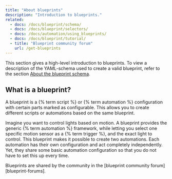 ```yaml
---
title: "About blueprints"
description: "Introduction to blueprints."
related:
  - docs: /docs/blueprint/schema/
  - docs: /docs/blueprint/selectors/
  - docs: /docs/automation/using_blueprints/
  - docs: /docs/blueprint/tutorial/
  - title: "Blueprint community forum"
    url: /get-blueprints
---
```


This section gives a high-level introduction to blueprints. To view a description of the YAML-schema used to create a valid blueprint, refer to the section [About the blueprint schema](/docs/blueprint/schema/).

## What is a blueprint?

A blueprint is a {% term script %} or {% term automation %} configuration with certain parts marked as configurable. This allows you to create different scripts or automations based on the same blueprint.

Imagine you want to control lights based on motion. A blueprint provides the generic {% term automation %} framework, while letting you select one specific motion sensor as a {% term trigger %}, and the exact light to control. This blueprint makes it possible to create two automations. Each automation has their own configuration and act completely independently. Yet, they share some basic automation configuration so that you do not have to set this up every time.

Blueprints are shared by the community in the [blueprint community forum][blueprint-forums].

